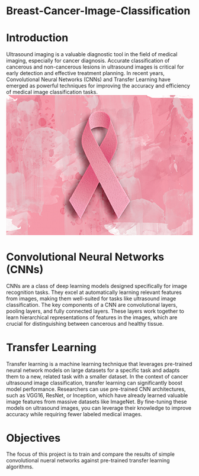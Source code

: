 # Breast-Cancer-Image-Classification
# Introduction
Ultrasound imaging is a valuable diagnostic tool in the field of medical imaging, especially for cancer diagnosis. Accurate classification of cancerous and non-cancerous lesions in ultrasound images is critical for early detection and effective treatment planning. In recent years, Convolutional Neural Networks (CNNs) and Transfer Learning have emerged as powerful techniques for improving the accuracy and efficiency of medical image classification tasks.
![purple Cancer](https://github.com/ruggedx220/Breast-Cancer-Image-Classification/blob/main/Cancer%20Images/purple-can.jpg
)
# Convolutional Neural Networks (CNNs)
CNNs are a class of deep learning models designed specifically for image recognition tasks. They excel at automatically learning relevant features from images, making them well-suited for tasks like ultrasound image classification. The key components of a CNN are convolutional layers, pooling layers, and fully connected layers. These layers work together to learn hierarchical representations of features in the images, which are crucial for distinguishing between cancerous and healthy tissue.
# Transfer Learning
Transfer learning is a machine learning technique that leverages pre-trained neural network models on large datasets for a specific task and adapts them to a new, related task with a smaller dataset. In the context of cancer ultrasound image classification, transfer learning can significantly boost model performance. Researchers can use pre-trained CNN architectures, such as VGG16, ResNet, or Inception, which have already learned valuable image features from massive datasets like ImageNet. By fine-tuning these models on ultrasound images, you can leverage their knowledge to improve accuracy while requiring fewer labeled medical images.
# Objectives
The focus of this project is to train and compare the results of simple convolutional nueral networks against pre-trained transfer learning algorithms. 
